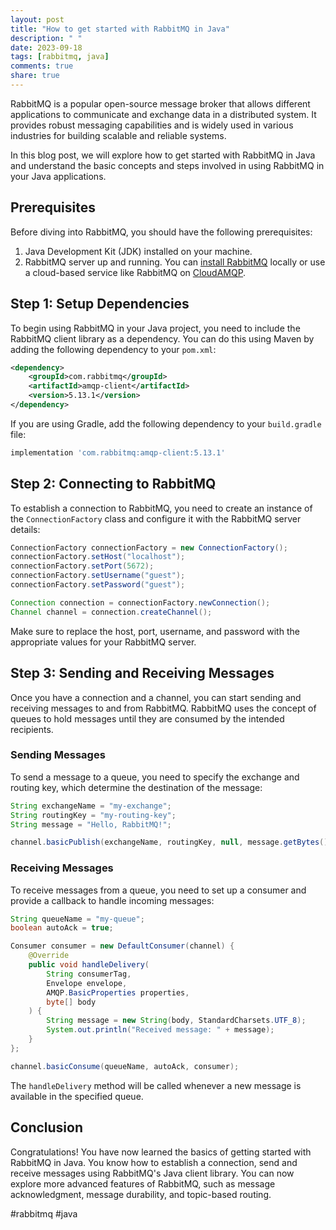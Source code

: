 ```yaml
---
layout: post
title: "How to get started with RabbitMQ in Java"
description: " "
date: 2023-09-18
tags: [rabbitmq, java]
comments: true
share: true
---
```


RabbitMQ is a popular open-source message broker that allows different applications to communicate and exchange data in a distributed system. It provides robust messaging capabilities and is widely used in various industries for building scalable and reliable systems.

In this blog post, we will explore how to get started with RabbitMQ in Java and understand the basic concepts and steps involved in using RabbitMQ in your Java applications.

## Prerequisites

Before diving into RabbitMQ, you should have the following prerequisites:

1. Java Development Kit (JDK) installed on your machine.
2. RabbitMQ server up and running. You can [install RabbitMQ](https://www.rabbitmq.com/download.html) locally or use a cloud-based service like RabbitMQ on [CloudAMQP](https://www.cloudamqp.com/).

## Step 1: Setup Dependencies

To begin using RabbitMQ in your Java project, you need to include the RabbitMQ client library as a dependency. You can do this using Maven by adding the following dependency to your `pom.xml`:

```xml
<dependency>
    <groupId>com.rabbitmq</groupId>
    <artifactId>amqp-client</artifactId>
    <version>5.13.1</version>
</dependency>
```

If you are using Gradle, add the following dependency to your `build.gradle` file:

```groovy
implementation 'com.rabbitmq:amqp-client:5.13.1'
```

## Step 2: Connecting to RabbitMQ

To establish a connection to RabbitMQ, you need to create an instance of the `ConnectionFactory` class and configure it with the RabbitMQ server details:

```java
ConnectionFactory connectionFactory = new ConnectionFactory();
connectionFactory.setHost("localhost");
connectionFactory.setPort(5672);
connectionFactory.setUsername("guest");
connectionFactory.setPassword("guest");

Connection connection = connectionFactory.newConnection();
Channel channel = connection.createChannel();
```

Make sure to replace the host, port, username, and password with the appropriate values for your RabbitMQ server.

## Step 3: Sending and Receiving Messages

Once you have a connection and a channel, you can start sending and receiving messages to and from RabbitMQ. RabbitMQ uses the concept of queues to hold messages until they are consumed by the intended recipients.

### Sending Messages

To send a message to a queue, you need to specify the exchange and routing key, which determine the destination of the message:

```java
String exchangeName = "my-exchange";
String routingKey = "my-routing-key";
String message = "Hello, RabbitMQ!";

channel.basicPublish(exchangeName, routingKey, null, message.getBytes());
```

### Receiving Messages

To receive messages from a queue, you need to set up a consumer and provide a callback to handle incoming messages:

```java
String queueName = "my-queue";
boolean autoAck = true;

Consumer consumer = new DefaultConsumer(channel) {
    @Override
    public void handleDelivery(
        String consumerTag,
        Envelope envelope,
        AMQP.BasicProperties properties,
        byte[] body
    ) {
        String message = new String(body, StandardCharsets.UTF_8);
        System.out.println("Received message: " + message);
    }
};

channel.basicConsume(queueName, autoAck, consumer);
```

The `handleDelivery` method will be called whenever a new message is available in the specified queue.

## Conclusion

Congratulations! You have now learned the basics of getting started with RabbitMQ in Java. You know how to establish a connection, send and receive messages using RabbitMQ's Java client library. You can now explore more advanced features of RabbitMQ, such as message acknowledgment, message durability, and topic-based routing.

#rabbitmq #java